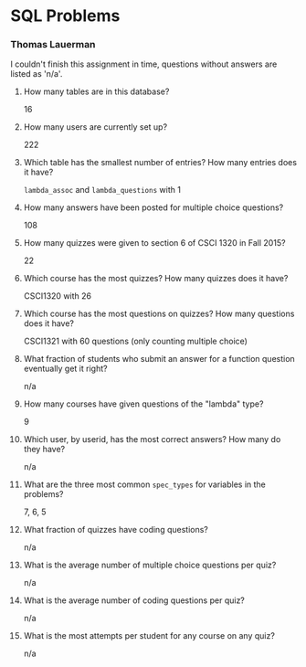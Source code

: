 # SQL Problems
### Thomas Lauerman

I couldn't finish this assignment in time, questions without answers are listed as 'n/a'.

1.  How many tables are in this database?

    16

2.  How many users are currently set up?

    222

3.  Which table has the smallest number of entries? How many entries does it have?

    `lambda_assoc` and `lambda_questions` with 1

4.  How many answers have been posted for multiple choice questions?

    108

5.  How many quizzes were given to section 6 of CSCI 1320 in Fall 2015?

    22

6.  Which course has the most quizzes? How many quizzes does it have?

    CSCI1320 with 26

7.  Which course has the most questions on quizzes? How many questions does it have?

    CSCI1321 with 60 questions (only counting multiple choice)

8.  What fraction of students who submit an answer for a function question eventually get it right?

    n/a

9.  How many courses have given questions of the "lambda" type?

    9

10. Which user, by userid, has the most correct answers? How many do they have?

    n/a

11. What are the three most common `spec_types` for variables in the problems?

    7, 6, 5

12. What fraction of quizzes have coding questions?

    n/a

13. What is the average number of multiple choice questions per quiz?

    n/a

14. What is the average number of coding questions per quiz?

    n/a

15. What is the most attempts per student for any course on any quiz?

    n/a

